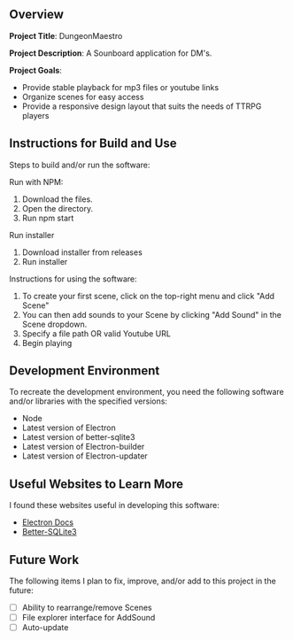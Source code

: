 ## Overview

**Project Title**: DungeonMaestro

**Project Description**: A Sounboard application for DM's.

**Project Goals**: 
* Provide stable playback for mp3 files or youtube links
* Organize scenes for easy access
* Provide a responsive design layout that suits the needs of TTRPG players

## Instructions for Build and Use

Steps to build and/or run the software:

Run with NPM:
1. Download the files.
2. Open the directory.
3. Run npm start

Run installer
1. Download installer from releases
2. Run installer

Instructions for using the software:

1. To create your first scene, click on the top-right menu and click "Add Scene"
2. You can then add sounds to your Scene by clicking "Add Sound" in the Scene dropdown. 
3. Specify a file path OR valid Youtube URL
4. Begin playing

## Development Environment 

To recreate the development environment, you need the following software and/or libraries with the specified versions:

* Node
* Latest version of Electron
* Latest version of better-sqlite3
* Latest version of Electron-builder
* Latest version of Electron-updater

## Useful Websites to Learn More

I found these websites useful in developing this software:

* [Electron Docs](https://www.electronjs.org/docs/latest)
* [Better-SQLite3](https://github.com/WiseLibs/better-sqlite3)

## Future Work

The following items I plan to fix, improve, and/or add to this project in the future:

* [ ] Ability to rearrange/remove Scenes
* [ ] File explorer interface for AddSound
* [ ] Auto-update
